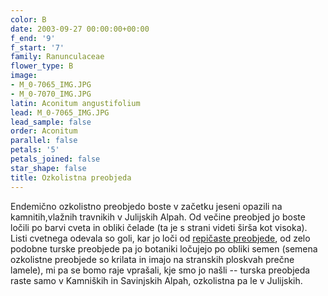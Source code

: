 ```yaml
---
color: B
date: 2003-09-27 00:00:00+00:00
f_end: '9'
f_start: '7'
family: Ranunculaceae
flower_type: B
image:
- M_0-7065_IMG.JPG
- M_0-7070_IMG.JPG
latin: Aconitum angustifolium
lead: M_0-7065_IMG.JPG
lead_sample: false
order: Aconitum
parallel: false
petals: '5'
petals_joined: false
star_shape: false
title: Ozkolistna preobjeda
---
```

Endemično ozkolistno preobjedo boste v začetku jeseni opazili na kamnitih,vlažnih travnikih v Julijskih Alpah. Od večine preobjed jo boste ločili po barvi cveta in obliki čelade (ta je s strani videti širša kot visoka). Listi cvetnega odevala so goli, kar jo loči od [repičaste preobjede](../aconitumnapellus/), od zelo podobne turske preobjede pa jo botaniki ločujejo po obliki semen (semena ozkolistne preobjede so krilata in imajo na stranskih ploskvah prečne lamele), mi pa se bomo raje vprašali, kje smo jo našli -- turska preobjeda raste samo v Kamniških in Savinjskih Alpah, ozkolistna pa le v Julijskih.
